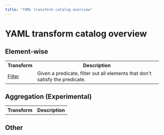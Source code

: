 ```yaml
---
title: "YAML transform catalog overview"
---
```

<!--
Licensed under the Apache License, Version 2.0 (the "License");
you may not use this file except in compliance with the License.
You may obtain a copy of the License at

http://www.apache.org/licenses/LICENSE-2.0

Unless required by applicable law or agreed to in writing, software
distributed under the License is distributed on an "AS IS" BASIS,
WITHOUT WARRANTIES OR CONDITIONS OF ANY KIND, either express or implied.
See the License for the specific language governing permissions and
limitations under the License.
-->

# YAML transform catalog overview

## Element-wise

<table class="table-bordered table-striped">
  <tr><th>Transform</th><th>Description</th></tr>

[//]: # (  <tr><td><a href="/documentation/transforms/yaml/elementwise/maptofields">MapToFields</a></td><td>Given a set of fields and corresponding mapping functions, applies the given functions per field on every element and outputs the resulting elements as a Beam Row with the given fields.</td></tr>)
  <tr><td><a href="/documentation/transforms/yaml/elementwise/filter">Filter</a></td><td>Given a predicate, filter out all elements that don't satisfy the predicate.</td></tr>

[//]: # (  <tr><td><a href="/documentation/transforms/yaml/elementwise/explode">Explode</a></td><td>Transforms elements with iterable values into corresponding sets of elements for each value in the value iterable.</td></tr>)
</table>

## Aggregation (Experimental)

<table class="table-bordered table-striped">
  <tr><th>Transform</th><th>Description</th></tr>

[//]: # (  <tr><td><a href="/documentation/transforms/yaml/other/sql">Sql</a></td><td>Invokes the <a href="/documentation/dsls/sql/overview">SqlTransform</a> using the given query on the input collection.</td></tr>)

[//]: # (  <tr><td><a href="/documentation/transforms/yaml/aggregation/combine">Combine</a></td><td>Transform to group and combine values across records.</td></tr>)

[//]: # (  <tr><td><a href="/documentation/transforms/python/aggregation/sum">Sum</a></td><td>Sums all the elements within each aggregation.</td></tr>)

[//]: # (  <tr><td><a href="/documentation/transforms/python/aggregation/max">Max</a></td><td>Gets the element with the maximum value within each aggregation.</td></tr>)

[//]: # (  <tr><td><a href="/documentation/transforms/python/aggregation/min">Min</a></td><td>Gets the element with the minimum value within each aggregation.</td></tr>)

[//]: # (  <tr><td><a href="/documentation/transforms/python/aggregation/all">All</a></td><td>Returns true if all the elements are true within each aggregation.</td></tr>)

[//]: # (  <tr><td><a href="/documentation/transforms/python/aggregation/any">Any</a></td><td>Returns true if any of the elements are true within each aggregation.</td></tr>)

[//]: # (  <tr><td><a href="/documentation/transforms/python/aggregation/mean">Mean</a></td><td>Computes the average within each aggregation.</td></tr>)

[//]: # (  <tr><td><a href="/documentation/transforms/python/aggregation/count">Count</a></td><td>Counts the number of elements within each aggregation.</td></tr>)
</table>

## Other

<table class="table-bordered table-striped">

[//]: # (  <tr><th>Transform</th><th>Description</th></tr>)

[//]: # (  <tr><td><a href="/documentation/transforms/yaml/other/create">Create</a></td><td>Creates a collection from an in-memory list.</td></tr>)

[//]: # (  <tr><td><a href="/documentation/transforms/yaml/other/flatten">Flatten</a></td><td>Given multiple input collections, produces a single output collection containing)

[//]: # (  all elements from all of the input collections.)

[//]: # (</td></tr>)

[//]: # (  <tr><td><a href="/documentation/transforms/yaml/other/windowinto">WindowInto</a></td><td>Logically divides up or groups the elements of a collection into finite)

[//]: # (  windows according to a function.</td></tr>)

[//]: # (  <tr><td><a href="/documentation/transforms/yaml/other/pytransform">PyTransform</a></td><td>Takes the fully qualified name of a Beam Python transform and performs the transform using the parameters provided in the config.</td></tr>)
</table>
